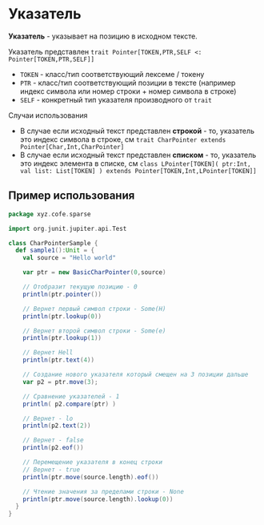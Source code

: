 Указатель
====================

**Указатель** - указывает на позицию в исходном тексте.

Указатель представлен `trait Pointer[TOKEN,PTR,SELF <: Pointer[TOKEN,PTR,SELF]]`

- `TOKEN` - класс/тип соответствующий лексеме / токену
- `PTR` - класс/тип соответствующий позиции в тексте (например индекс символа или номер строки + номер символа в строке)
- `SELF` - конкретный тип указателя производного от `trait`

Случаи использования

- В случае если исходный текст представлен **строкой** - то, указатель это индекс символа в строке,
  см `trait CharPointer extends Pointer[Char,Int,CharPointer]`
- В случае если исходный текст представлен **списком** - то, указатель это индекс элемента в списке,
  см `class LPointer[TOKEN]( ptr:Int, val list: List[TOKEN] ) extends Pointer[TOKEN,Int,LPointer[TOKEN]]`

Пример использования
----------------------

```scala
package xyz.cofe.sparse

import org.junit.jupiter.api.Test

class CharPointerSample {
  def sample1():Unit = {
    val source = "Hello world"

    var ptr = new BasicCharPointer(0,source)

    // Отобразит текущую позицию - 0
    println(ptr.pointer())

    // Вернет первый символ строки - Some(H)
    println(ptr.lookup(0))

    // Вернет второй символ строки - Some(e)
    println(ptr.lookup(1))

    // Вернет Hell
    println(ptr.text(4))

    // Создание нового указателя который смещен на 3 позиции дальше
    var p2 = ptr.move(3);

    // Сравнение указателей - 1
    println( p2.compare(ptr) )

    // Вернет - lo
    println(p2.text(2))

    // Вернет - false
    println(p2.eof())

    // Перемещение указателя в конец строки
    // Вернет - true
    println(ptr.move(source.length).eof())

    // Чтение значения за пределами строки - None
    println(ptr.move(source.length).lookup(0))
  }
}
```

